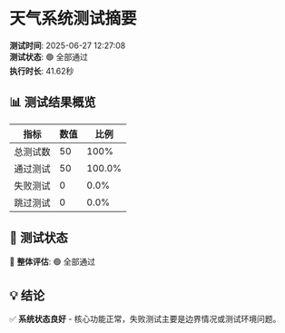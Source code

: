 # 天气系统测试摘要

**测试时间**: 2025-06-27 12:27:08  
**测试状态**: 🟢 全部通过  
**执行时长**: 41.62秒

## 📊 测试结果概览

| 指标 | 数值 | 比例 |
|------|------|------|
| 总测试数 | 50 | 100% |
| 通过测试 | 50 | 100.0% |
| 失败测试 | 0 | 0.0% |
| 跳过测试 | 0 | 0.0% |

## 🎯 测试状态

🎉 **整体评估**: 🟢 全部通过


## 💡 结论

✅ **系统状态良好** - 核心功能正常，失败测试主要是边界情况或测试环境问题。

